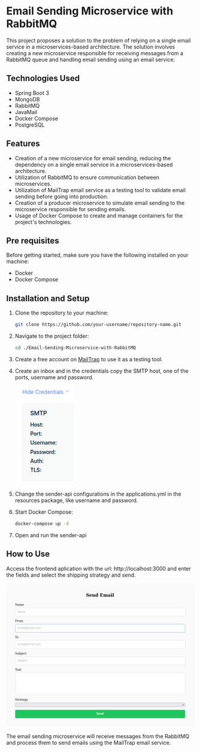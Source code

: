 # Email Sending Microservice with RabbitMQ 
This project proposes a solution to the problem of relying on a single email service in a microservices-based architecture. The solution involves creating a new microservice responsible for receiving messages from a RabbitMQ queue and handling email sending using an email service.

## Technologies Used
- Spring Boot 3
- MongoDB
- RabbitMQ
- JavaMail
- Docker Compose
- PostgreSQL

## Features

- Creation of a new microservice for email sending, reducing the dependency on a single email service in a microservices-based architecture.
- Utilization of RabbitMQ to ensure communication between microservices.
- Utilization of MailTrap email service as a testing tool to validate email sending before going into production.
- Creation of a producer microservice to simulate email sending to the microservice responsible for sending emails.
- Usage of Docker Compose to create and manage containers for the project's technologies.

## Pre requisites

Before getting started, make sure you have the following installed on your machine:


- Docker
- Docker Compose
## Installation and Setup
1. Clone the repository to your machine:

   ```bash
   git clone https://github.com/your-username/repository-name.git
   ```
2. Navigate to the project folder:

   ```bash
   cd ./Email-Sending-Microservice-with-RabbitMQ
   ```

4. Create a free account on [MailTrap](https://mailtrap.io/) to use it as a testing tool.
5. Create an inbox and in the credentials copy the SMTP host, one of the ports, username and password.

      ![credentials.png](assets%2Fcredentials.png)

6. Change the sender-api configurations in the applications.yml in the resources package, like username and password.
7. Start Docker Compose:
   ```bash
   docker-compose up -d
   ```
8. Open and run the sender-api


## How to Use

Access the frontend aplication with the url: http://localhost:3000 and enter the fields and select the shipping strategy and send.

![frontend-emailSender.png](assets%2Ffrontend-emailSender.png)

The email sending microservice will receive messages from the RabbitMQ and process them to send emails using the MailTrap email service.


